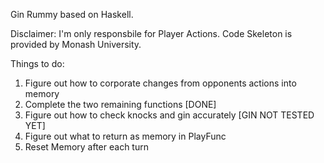 Gin Rummy based on Haskell.

Disclaimer: I'm only responsbile for Player Actions. Code Skeleton is provided by Monash University.


Things to do:

1) Figure out how to corporate changes from opponents actions into memory
2) Complete the two remaining functions [DONE]
3) Figure out how to check knocks and gin accurately [GIN NOT TESTED YET]
4) Figure out what to return as memory in PlayFunc
5) Reset Memory after each turn

